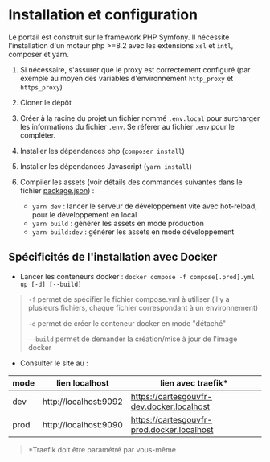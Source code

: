 # Installation et configuration

Le portail est construit sur le framework PHP Symfony. Il nécessite l'installation d'un moteur php >=8.2 avec les extensions `xsl` et `intl`, composer et yarn.

1. Si nécessaire, s'assurer que le proxy est correctement configuré (par exemple au moyen des variables d'environnement `http_proxy` et `https_proxy`)

2. Cloner le dépôt

3. Créer à la racine du projet un fichier nommé `.env.local` pour surcharger les informations du fichier `.env`. Se référer au fichier `.env` pour le compléter.

4. Installer les dépendances php (`composer install`)

5. Installer les dépendances Javascript (`yarn install`)

6. Compiler les assets (voir détails des commandes suivantes dans le fichier [package.json](./../../package.json)) :
    - `yarn dev` : lancer le serveur de développement vite avec hot-reload, pour le développement en local
    - `yarn build` : générer les assets en mode production
    - `yarn build:dev` : générer les assets en mode développement

## Spécificités de l'installation avec Docker

- Lancer les conteneurs docker : `docker compose -f compose[.prod].yml up [-d] [--build]`

> `-f` permet de spécifier le fichier compose.yml à utiliser (il y a plusieurs fichiers, chaque fichier correspondant à un environnement)
>
> `-d` permet de créer le conteneur docker en mode "détaché"
>
> `--build` permet de demander la création/mise à jour de l'image docker

- Consulter le site au :

| mode | lien localhost        | lien avec traefik\*                        |
| ---- | --------------------- | ------------------------------------------ |
| dev  | http://localhost:9092 | https://cartesgouvfr-dev.docker.localhost  |
| prod | http://localhost:9090 | https://cartesgouvfr-prod.docker.localhost |

> \*Traefik doit être paramétré par vous-même
